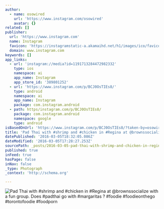 ```yaml
---
author:
  - name: osowired
    url: 'https://www.instagram.com/osowired'
    avatar: {}
related: []
publisher:
  url: 'https://www.instagram.com'
  name: Instagram
  favicon: 'https://instagramstatic-a.akamaihd.net/h1/images/ico/favicon.ico/7cdab0872b15.ico'
  domain: www.instagram.com
keywords: []
app_links:
  - url: 'instagram://media?id=1191713284472982332'
    type: ios
    namespace: ai
    app_name: Instagram
    app_store_id: '389801252'
  - url: 'https://www.instagram.com/p/BCJ0OsTIEs8/'
    type: android
    namespace: ai
    app_name: Instagram
    package: com.instagram.android
  - path: https/instagram.com/p/BCJ0OsTIEs8/
    package: com.instagram.android
    namespace: google
    type: android
isBasedOnUrl: 'https://www.instagram.com/p/BCJ0OsTIEs8/?taken-by=osowired'
title: 'Pad Thai with #shrimp and #chicken in #Regina at @brownssocialize with a fun group. Does #padthai go with #margaritas ? #foodie #foodieonthego #torontofoodie #foodporn'
datePublished: '2016-03-05T18:32:05.086Z'
dateModified: '2016-03-05T17:28:27.253Z'
sourcePath: _posts/2016-03-05-pad-thai-with-shrimp-and-chicken-in-regina-at-brownssoci.md
published: true
inFeed: true
hasPage: false
inNav: false
_type: Photograph
_context: 'http://schema.org'

---
```

![Pad Thai with &num;shrimp and &num;chicken in &num;Regina at &commat;brownssocialize with a fun group&period; Does &num;padthai go with &num;margaritas &quest; &num;foodie &num;foodieonthego &num;torontofoodie &num;foodporn](https://scontent.cdninstagram.com/t51.2885-15/s640x640/sh0.08/e35/12783448_482256611899013_1672936167_n.jpg?ig_cache_key=MTE5MTcxMzI4NDQ3Mjk4MjMzMg%3D%3D.2)